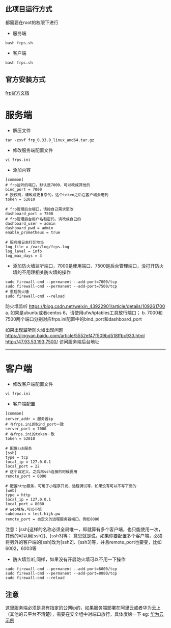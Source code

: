 ## 此项目运行方式
都需要在root的权限下进行
* 服务端
```
bash frps.sh
```
* 客户端
```
bash frpc.sh
```

## 官方安装方式
[frp官方文档](https://gofrp.org/docs/)
# 服务端
* 解压文件
```
tar -zxvf frp_0.33.0_linux_amd64.tar.gz
```
* 修改服务端配置文件
```
vi frps.ini
```
* 添加内容
```
[common]
# frp监听的端口，默认是7000，可以改成其他的
bind_port = 7000
# 授权码，请改成更复杂的，这个token之后在客户端会用到
token = 52010

# frp管理后台端口，请按自己需求更改
dashboard_port = 7500
# frp管理后台用户名和密码，请改成自己的
dashboard_user = admin
dashboard_pwd = admin
enable_prometheus = true

# 服务端日志打印地址
log_file = /var/log/frps.log
log_level = info
log_max_days = 3
```
* 添加防火墙监听端口，7000是使用端口、7500是后台管理端口，没打开防火墙的不用理相关防火墙的操作
```
sudo firewall-cmd --permanent --add-port=7000/tcp
sudo firewall-cmd --permanent --add-port=7500/tcp
# 重启防火墙
sudo firewall-cmd --reload
```

防火墙监听 https://blog.csdn.net/weixin_43922901/article/details/109261700
a. 如果是ubuntu或者centos 6，请使用ufw/iptables工具放行端口；
b. 7000和7500两个端口分别对应frps.ini配置中的bind_port和dashboard_port

如果出现监听防火墙出现问题 https://jingyan.baidu.com/article/5552ef47f509bd518ffbc933.html
http://47.93.53.193:7500/ 访问服务端后台地址

------------------------------------------------------------------------------------------------------

# 客户端

* 修改客户端配置文件
```
vi frpc.ini
```
* 客户端配置
```
[common]
server_addr = 服务器ip
# 与frps.ini的bind_port一致
server_port = 7000
# 与frps.ini的token一致
token = 52010

# 配置ssh服务
[ssh]
type = tcp
local_ip = 127.0.0.1
local_port = 22
# 这个自定义，之后再ssh连接的时候要用
remote_port = 6000

# 配置http服务，可用于小程序开发、远程调试等，如果没有可以不写下面的
[web]
type = http
local_ip = 127.0.0.1
local_port = 8080
# web域名,可以不填
subdomain = test.hijk.pw
remote_port = 自定义的远程服务器端口，例如8080
```

注意：[ssh]这样的名称必须全局唯一，即就算有多个客户端，也只能使用一次，其他的可以用[ssh2]、[ssh3]等；
意思就是说，如果你要配置多个客户端，必须将另外的客户端的[ssh]改为[ssh2]、[ssh3]等，并且remote_port也要变，比如6002，6003等

* 防火墙监听,同样，如果没有开启防火墙可以不用一下操作
```
sudo firewall-cmd --permanent --add-port=6000/tcp
sudo firewall-cmd --permanent --add-port=8080/tcp
sudo firewall-cmd --reload
```
## 注意
这里服务端必须是具有指定的公网ip的，如果服务端部署在阿里云或者华为云上（其他的云平台不清楚），需要在安全组中对端口放行，具体度娘一下
eg: [华为云示例](https://blog.csdn.net/qq_26003101/article/details/113629449)
